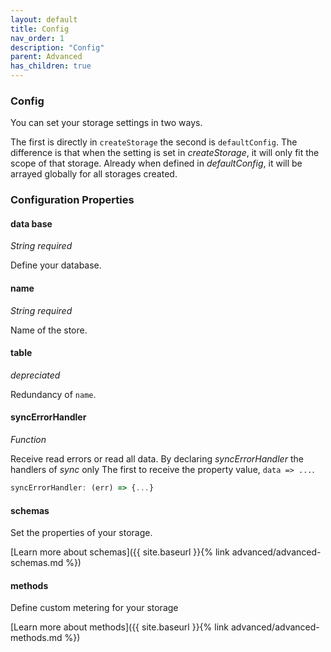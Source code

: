 ```yaml
---
layout: default
title: Config
nav_order: 1
description: "Config"
parent: Advanced
has_children: true
---
```


### Config

You can set your storage settings in two ways.

The first is directly in `createStorage` the second is `defaultConfig`.
The difference is that when the setting is set in *createStorage*,
it will only fit the scope of that storage. Already when defined
in *defaultConfig*, it will be arrayed globally for all storages
created.
### Configuration Properties

#### data base
*String* *required*

Define your database.

#### name
*String* *required*

Name of the store.

#### table
*depreciated*

Redundancy of `name`.

#### syncErrorHandler
*Function*

Receive read errors or read all data.
By declaring *syncErrorHandler* the handlers of *sync* only
The first to receive the property value, `data => ...`.

```javascript
syncErrorHandler: (err) => {...} 
```

#### schemas

Set the properties of your storage.

[Learn more about schemas]({{ site.baseurl }}{% link advanced/advanced-schemas.md %})

#### methods

Define custom metering for your storage

[Learn more about methods]({{ site.baseurl }}{% link advanced/advanced-methods.md %})

